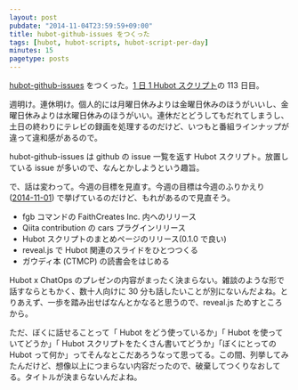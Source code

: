 ```yaml
---
layout: post
pubdate: "2014-11-04T23:59:59+09:00"
title: hubot-github-issues をつくった
tags: [hubot, hubot-scripts, hubot-script-per-day]
minutes: 15
pagetype: posts
---
```

[hubot-github-issues][gh:bouzuya/hubot-github-issues] をつくった。[1 日 1 Hubot スクリプト][hubot-script-per-day]の 113 日目。

週明け。連休明け。個人的には月曜日休みよりは金曜日休みのほうがいいし、金曜日休みよりは水曜日休みのほうがいい。連休だとどうしてもだれてしまうし、土日の終わりにテレビの録画を処理するのだけど、いつもと番組ラインナップが違って違和感があるので。

hubot-github-issues は github の issue 一覧を返す Hubot スクリプト。放置している issue が多いので、なんとかしようという趣旨。

で、話は変わって。今週の目標を見直す。今週の目標は今週のふりかえり ([2014-11-01][]) で挙げているのだけど、もれがあるので見直そう。

- fgb コマンドの FaithCreates Inc. 内へのリリース
- Qiita contribution の cars プラグインリリース
- Hubot スクリプトのまとめページのリリース(0.1.0 で良い)
- reveal.js で Hubot 関連のスライドをひとつつくる
- ガウディ本 (CTMCP) の読書会をはじめる

Hubot x ChatOps のプレゼンの内容がまったく決まらない。雑談のような形で話すならともかく、数十人向けに 30 分も話したいことが別にないんだよね。とりあえず、一歩を踏み出せばなんとかなると思うので、reveal.js ためすところから。

ただ、ぼくに話せることって「 Hubot をどう使っているか」「 Hubot を使っていてどうか」「 Hubot スクリプトをたくさん書いてどうか」「ぼくにとっての Hubot って何か」ってそんなとこだあろうなって思ってる。この間、列挙してみたんだけど、想像以上につまらない内容だったので、破棄してつくりなおしてる。タイトルが決まらないんだよね。

[gh:bouzuya/hubot-github-issues]: https://github.com/bouzuya/hubot-github-issues
[hubot-script-per-day]: http://blog.bouzuya.net/posts?tags=hubot-script-per-day
[2014-11-01]: http://blog.bouzuya.net/2014/11/01/
